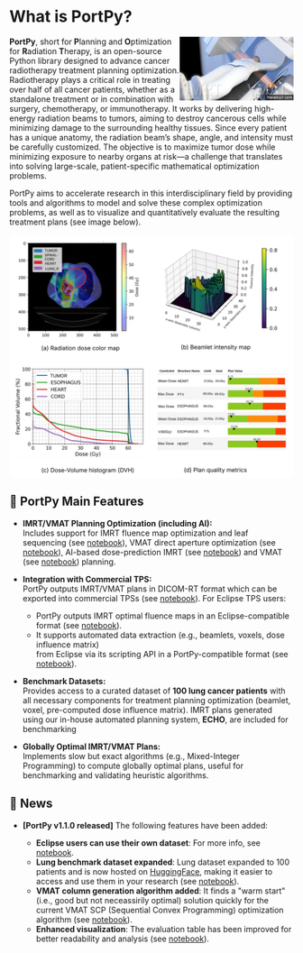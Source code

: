 # **What is PortPy?**

<img src="./images/Linac.gif" align="right" alt="Radiotherapy 101" width="40%" height="40%" margin-right="10px">

**PortPy**, short for **P**lanning and **O**ptimization for **R**adiation **T**herapy, is an open-source Python library 
designed to advance cancer radiotherapy treatment planning optimization. Radiotherapy plays a critical role in 
treating over half of all cancer patients, whether as a standalone treatment or in combination with surgery, 
chemotherapy, or immunotherapy. It works by delivering high-energy radiation beams to tumors, aiming to destroy 
cancerous cells while minimizing damage to the surrounding healthy tissues. 
Since every patient has a unique anatomy, the radiation beam’s shape, angle, and intensity must be carefully 
customized. The objective is to maximize tumor dose while minimizing exposure to nearby organs at risk—a 
challenge that translates into solving large-scale, patient-specific mathematical optimization problems.

PortPy aims to accelerate research in this interdisciplinary field by providing tools and algorithms 
to model and solve these complex optimization problems, as well as to visualize and quantitatively 
evaluate the resulting treatment plans (see image below).


<img src="./images/Visualization.png" align="center" width="100%" height="70%">

[//]: # ()
[//]: # (# 👀 What is Radiotherapy Treatment Planning Optimization?)

[//]: # (<img src="./images/Linac_infMatrix.png" align="center" width="100%" height="70%">)

[//]: # ()
[//]: # (In radiotherapy, the patient lies on a couch while a )

[//]: # (linear accelerator rotates around them to deliver radiation &#40;Figure a&#41;. The radiation beams are shaped using )

[//]: # (a set of metal leaves known as a multi-leaf collimator &#40;MLC&#41;, which dynamically move in-and-out to modulate )

[//]: # (the beam shape. This allows radiation to be precisely targeted at the tumor from multiple directions, )

[//]: # (effectively placing it in the crossfire &#40;Figure b&#41;. Optimizing the angle, shape, and intensity of these )

[//]: # (beams for each individual patient, can be formulated as a mathematical optimization problem. )

[//]: # (For this, the patient's anatomy is discretized into 3D voxels and each beam is subdivided into 2D beamlets and )

[//]: # (the radiation dose contribution from each beamlet to each )

[//]: # (voxel is precomputed &#40;Figure c&#41;, and stored in a matrix commonly referred to as the dose influence matrix )

[//]: # (&#40;or dose deposition matrix&#41;. )

[//]: # ()
[//]: # (PortPy provides tools to model and solve these optimization problems that are often large-scale and non-convex.)

[//]: # (PortPy also provides a set of tools for visual and quantitative assessment of treatment plans, including: dose distribution &#40;Figure e&#41;)

[//]: # (beamlet intensity maps for individual beams &#40;Figure e&#41;, dose-volume histograms &#40;DVHs, Figure f&#41;, and a color-coded table that)

[//]: # (compares quantitative dose metrics against clinical criteria &#40;Figure g&#41;.)

[//]: # ()
[//]: # (<img src="./images/Visualization.png" align="center" width="90%" height="60%">)

[//]: # ()


## 🚀 PortPy Main Features

- **IMRT/VMAT Planning Optimization (including AI):**  
  Includes support for IMRT fluence map optimization and leaf sequencing (see [notebook](https://github.com/PortPy-Project/PortPy/blob/master/examples/1_basic_tutorial.ipynb)), 
VMAT direct aperture optimization 
(see [notebook](https://github.com/PortPy-Project/PortPy/blob/master/examples/vmat_scp_tutorial.ipynb)), 
AI-based dose-prediction IMRT 
(see [notebook](https://github.com/PortPy-Project/PortPy/blob/master/examples/imrt_dose_prediction.ipynb)) 
and VMAT (see [notebook](https://github.com/PortPy-Project/PortPy/blob/master/examples/vmat_scp_dose_prediction.ipynb)) planning. 

- **Integration with Commercial TPS:**  
  PortPy outputs IMRT/VMAT plans in DICOM-RT format which can be exported into commercial TPSs 
(see [notebook](https://github.com/PortPy-Project/PortPy/blob/master/examples/vmat_tps_import.ipynb)). For Eclipse TPS users:
    - PortPy outputs IMRT optimal fluence maps in an Eclipse-compatible format (see [notebook](https://github.com/PortPy-Project/PortPy/blob/master/examples/imrt_tps_import.ipynb)).
    - It supports automated data extraction (e.g., beamlets, voxels, dose influence matrix)  
  from Eclipse via its scripting API in a PortPy-compatible format (see [notebook](https://github.com/PortPy-Project/PortPy/blob/master/examples/eclipse_photon_dose_calculation.ipynb)).

- **Benchmark Datasets:**  
  Provides access to a curated dataset of **100 lung cancer patients** with all necessary components for treatment planning optimization 
(beamlet, voxel, pre-computed dose influence matrix). IMRT plans generated using our in-house automated planning 
system, **ECHO**, are included for benchmarking  

- **Globally Optimal IMRT/VMAT Plans:**  
  Implements slow but exact algorithms (e.g., Mixed-Integer Programming) to compute globally optimal plans, useful for benchmarking and validating heuristic algorithms.


## 📢 News
- **[PortPy v1.1.0 released]** The following features have been added:
    
     - **Eclipse users can use their own dataset**: For more info, see [notebook](https://github.com/PortPy-Project/PortPy/blob/master/examples/eclipse_photon_dose_calculation.ipynb).
     - **Lung benchmark dataset expanded**: Lung dataset expanded to 100 patients and is now hosted on [HuggingFace](https://huggingface.co/datasets/PortPy-Project), 
      making it easier to access and use them in your research (see [notebook](https://github.com/PortPy-Project/PortPy/blob/master/examples/1_basic_tutorial.ipynb)).
     - **VMAT column generation algorithm added**: It finds a "warm start" 
      (i.e., good but not neceassirily optimal) solution quickly for the current VMAT SCP (Sequential Convex Programming) optimization algorithm (see [notebook](https://github.com/PortPy-Project/PortPy/blob/master/examples/vmat_scp_tutorial.ipynb)).
     - **Enhanced visualization**: The evaluation table has been improved for better readability and analysis (see [notebook](https://github.com/PortPy-Project/PortPy/blob/master/examples/1_basic_tutorial.ipynb)). 



